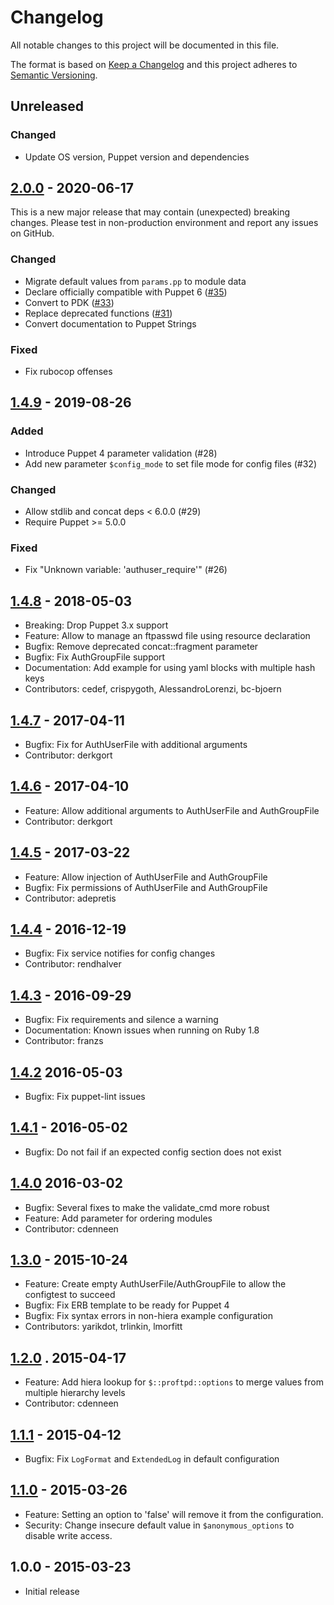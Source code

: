 # Changelog
All notable changes to this project will be documented in this file.

The format is based on [Keep a Changelog](http://keepachangelog.com/en/1.0.0/)
and this project adheres to [Semantic Versioning](http://semver.org/spec/v2.0.0.html).

## Unreleased

### Changed
* Update OS version, Puppet version and dependencies

## [2.0.0] - 2020-06-17
This is a new major release that may contain (unexpected) breaking changes. Please test in non-production environment and report any issues on GitHub.

### Changed
* Migrate default values from `params.pp` to module data
* Declare officially compatible with Puppet 6 ([#35])
* Convert to PDK ([#33])
* Replace deprecated functions ([#31])
* Convert documentation to Puppet Strings

### Fixed
* Fix rubocop offenses

## [1.4.9] - 2019-08-26

### Added
* Introduce Puppet 4 parameter validation (#28)
* Add new parameter `$config_mode` to set file mode for config files (#32)

### Changed
* Allow stdlib and concat deps < 6.0.0  (#29)
* Require Puppet >= 5.0.0

### Fixed
* Fix "Unknown variable: 'authuser_require'" (#26)

## [1.4.8] - 2018-05-03
* Breaking: Drop Puppet 3.x support
* Feature: Allow to manage an ftpasswd file using resource declaration
* Bugfix: Remove deprecated concat::fragment parameter
* Bugfix: Fix AuthGroupFile support
* Documentation: Add example for using yaml blocks with multiple hash keys
* Contributors: cedef, crispygoth, AlessandroLorenzi, bc-bjoern

## [1.4.7] - 2017-04-11
* Bugfix: Fix for AuthUserFile with additional arguments
* Contributor: derkgort

## [1.4.6] - 2017-04-10
* Feature: Allow additional arguments to AuthUserFile and AuthGroupFile
* Contributor: derkgort

## [1.4.5] - 2017-03-22
* Feature: Allow injection of AuthUserFile and AuthGroupFile
* Bugfix: Fix permissions of AuthUserFile and AuthGroupFile
* Contributor: adepretis

## [1.4.4] - 2016-12-19
* Bugfix: Fix service notifies for config changes
* Contributor: rendhalver

## [1.4.3] - 2016-09-29
* Bugfix: Fix requirements and silence a warning
* Documentation: Known issues when running on Ruby 1.8
* Contributor: franzs

## [1.4.2] 2016-05-03
* Bugfix: Fix puppet-lint issues

## [1.4.1] - 2016-05-02
* Bugfix: Do not fail if an expected config section does not exist

## [1.4.0] 2016-03-02
* Bugfix: Several fixes to make the validate_cmd more robust
* Feature: Add parameter for ordering modules
* Contributor: cdenneen

## [1.3.0] - 2015-10-24
* Feature: Create empty AuthUserFile/AuthGroupFile to allow the configtest to succeed
* Bugfix: Fix ERB template to be ready for Puppet 4
* Bugfix: Fix syntax errors in non-hiera example configuration
* Contributors: yarikdot, trlinkin, lmorfitt

## [1.2.0] . 2015-04-17
* Feature: Add hiera lookup for `$::proftpd::options` to merge values from multiple hierarchy levels
* Contributor: cdenneen

## [1.1.1] - 2015-04-12
* Bugfix: Fix `LogFormat` and `ExtendedLog` in default configuration

## [1.1.0] - 2015-03-26
* Feature: Setting an option to 'false' will remove it from the configuration.
* Security: Change insecure default value in `$anonymous_options` to disable write access.

## 1.0.0 - 2015-03-23
* Initial release

[Unreleased]: https://github.com/fraenki/puppet-proftpd/compare/2.0.0...HEAD
[2.0.0]: https://github.com/fraenki/puppet-proftpd/compare/1.4.9...2.0.0
[1.4.9]: https://github.com/fraenki/puppet-proftpd/compare/1.4.8...1.4.9
[1.4.8]: https://github.com/fraenki/puppet-proftpd/compare/1.4.7...1.4.8
[1.4.7]: https://github.com/fraenki/puppet-proftpd/compare/1.4.6...1.4.7
[1.4.6]: https://github.com/fraenki/puppet-proftpd/compare/1.4.5...1.4.6
[1.4.5]: https://github.com/fraenki/puppet-proftpd/compare/1.4.4...1.4.5
[1.4.4]: https://github.com/fraenki/puppet-proftpd/compare/1.4.3...1.4.4
[1.4.3]: https://github.com/fraenki/puppet-proftpd/compare/1.4.2...1.4.3
[1.4.2]: https://github.com/fraenki/puppet-proftpd/compare/1.4.1...1.4.2
[1.4.1]: https://github.com/fraenki/puppet-proftpd/compare/1.4.0...1.4.1
[1.4.0]: https://github.com/fraenki/puppet-proftpd/compare/1.3.0...1.4.0
[1.3.0]: https://github.com/fraenki/puppet-proftpd/compare/1.2.0...1.3.0
[1.2.0]: https://github.com/fraenki/puppet-proftpd/compare/1.1.1...1.2.0
[1.1.1]: https://github.com/fraenki/puppet-proftpd/compare/1.1.0...1.1.1
[1.1.0]: https://github.com/fraenki/puppet-proftpd/compare/1.0.0...1.1.0
[#35]: https://github.com/fraenki/puppet-proftpd/issues/35
[#33]: https://github.com/fraenki/puppet-proftpd/issues/33
[#32]: https://github.com/fraenki/puppet-proftpd/issues/32
[#31]: https://github.com/fraenki/puppet-proftpd/issues/31
[#29]: https://github.com/fraenki/puppet-proftpd/issues/29
[#28]: https://github.com/fraenki/puppet-proftpd/issues/28
[#26]: https://github.com/fraenki/puppet-proftpd/issues/26
